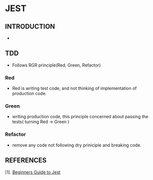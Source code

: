 # JEST

## INTRODUCTION
* 

## TDD
* Follows RGR principle(Red, Green, Refactor)

### Red
* Red is writing test code, and not thinking of implementation of production code. 

### Green
* writing production code, this principle concerned about passing the tests( turning Red -> Green )

### Refactor
* remove any code not following dry priniciple and breaking code.

## REFERENCES
[1]. [Beginners Guide to Jest](https://medium.com/@alialhaddad/a-beginners-guide-to-jest-testing-858d10198032)
